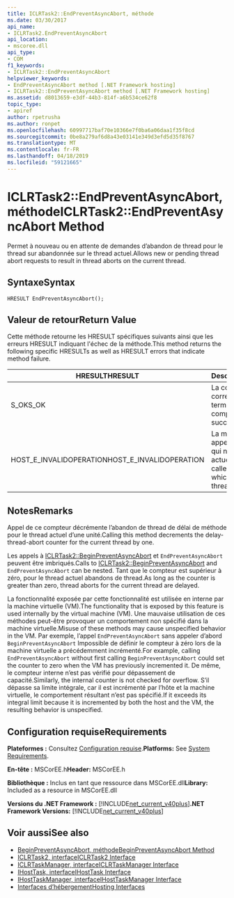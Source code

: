 ```yaml
---
title: ICLRTask2::EndPreventAsyncAbort, méthode
ms.date: 03/30/2017
api_name:
- ICLRTask2.EndPreventAsyncAbort
api_location:
- mscoree.dll
api_type:
- COM
f1_keywords:
- ICLRTask2::EndPreventAsyncAbort
helpviewer_keywords:
- EndPreventAsyncAbort method [.NET Framework hosting]
- ICLRTask2::EndPreventAsyncAbort method [.NET Framework hosting]
ms.assetid: d8013659-e3df-44b3-814f-a6b534ce62f8
topic_type:
- apiref
author: rpetrusha
ms.author: ronpet
ms.openlocfilehash: 60997717baf70e10366e7f0ba6a06daa1f35f8cd
ms.sourcegitcommit: 0be8a279af6d8a43e03141e349d3efd5d35f8767
ms.translationtype: MT
ms.contentlocale: fr-FR
ms.lasthandoff: 04/18/2019
ms.locfileid: "59121665"
---
```

# <a name="iclrtask2endpreventasyncabort-method"></a><span data-ttu-id="dccd1-102">ICLRTask2::EndPreventAsyncAbort, méthode</span><span class="sxs-lookup"><span data-stu-id="dccd1-102">ICLRTask2::EndPreventAsyncAbort Method</span></span>
<span data-ttu-id="dccd1-103">Permet à nouveau ou en attente de demandes d’abandon de thread pour le thread sur abandonnée sur le thread actuel.</span><span class="sxs-lookup"><span data-stu-id="dccd1-103">Allows new or pending thread abort requests to result in thread aborts on the current thread.</span></span>  
  
## <a name="syntax"></a><span data-ttu-id="dccd1-104">Syntaxe</span><span class="sxs-lookup"><span data-stu-id="dccd1-104">Syntax</span></span>  
  
```  
HRESULT EndPreventAsyncAbort();  
```  
  
## <a name="return-value"></a><span data-ttu-id="dccd1-105">Valeur de retour</span><span class="sxs-lookup"><span data-stu-id="dccd1-105">Return Value</span></span>  
 <span data-ttu-id="dccd1-106">Cette méthode retourne les HRESULT spécifiques suivants ainsi que les erreurs HRESULT indiquant l'échec de la méthode.</span><span class="sxs-lookup"><span data-stu-id="dccd1-106">This method returns the following specific HRESULTs as well as HRESULT errors that indicate method failure.</span></span>  
  
|<span data-ttu-id="dccd1-107">HRESULT</span><span class="sxs-lookup"><span data-stu-id="dccd1-107">HRESULT</span></span>|<span data-ttu-id="dccd1-108">Description</span><span class="sxs-lookup"><span data-stu-id="dccd1-108">Description</span></span>|  
|-------------|-----------------|  
|<span data-ttu-id="dccd1-109">S_OK</span><span class="sxs-lookup"><span data-stu-id="dccd1-109">S_OK</span></span>|<span data-ttu-id="dccd1-110">La commande s'est correctement terminée.</span><span class="sxs-lookup"><span data-stu-id="dccd1-110">The method completed successfully.</span></span>|  
|<span data-ttu-id="dccd1-111">HOST_E_INVALIDOPERATION</span><span class="sxs-lookup"><span data-stu-id="dccd1-111">HOST_E_INVALIDOPERATION</span></span>|<span data-ttu-id="dccd1-112">La méthode a été appelée sur un thread qui n’est pas le thread actuel.</span><span class="sxs-lookup"><span data-stu-id="dccd1-112">The method was called on a thread which is not the current thread.</span></span>|  
  
## <a name="remarks"></a><span data-ttu-id="dccd1-113">Notes</span><span class="sxs-lookup"><span data-stu-id="dccd1-113">Remarks</span></span>  
 <span data-ttu-id="dccd1-114">Appel de ce compteur décrémente l’abandon de thread de délai de méthode pour le thread actuel d’une unité.</span><span class="sxs-lookup"><span data-stu-id="dccd1-114">Calling this method decrements the delay-thread-abort counter for the current thread by one.</span></span>  
  
 <span data-ttu-id="dccd1-115">Les appels à [ICLRTask2::BeginPreventAsyncAbort](../../../../docs/framework/unmanaged-api/hosting/iclrtask2-beginpreventasyncabort-method.md) et `EndPreventAsyncAbort` peuvent être imbriqués.</span><span class="sxs-lookup"><span data-stu-id="dccd1-115">Calls to [ICLRTask2::BeginPreventAsyncAbort](../../../../docs/framework/unmanaged-api/hosting/iclrtask2-beginpreventasyncabort-method.md) and `EndPreventAsyncAbort` can be nested.</span></span> <span data-ttu-id="dccd1-116">Tant que le compteur est supérieur à zéro, pour le thread actuel abandons de thread.</span><span class="sxs-lookup"><span data-stu-id="dccd1-116">As long as the counter is greater than zero, thread aborts for the current thread are delayed.</span></span>  
  
 <span data-ttu-id="dccd1-117">La fonctionnalité exposée par cette fonctionnalité est utilisée en interne par la machine virtuelle (VM).</span><span class="sxs-lookup"><span data-stu-id="dccd1-117">The functionality that is exposed by this feature is used internally by the virtual machine (VM).</span></span> <span data-ttu-id="dccd1-118">Une mauvaise utilisation de ces méthodes peut-être provoquer un comportement non spécifié dans la machine virtuelle.</span><span class="sxs-lookup"><span data-stu-id="dccd1-118">Misuse of these methods may cause unspecified behavior in the VM.</span></span> <span data-ttu-id="dccd1-119">Par exemple, l’appel `EndPreventAsyncAbort` sans appeler d’abord `BeginPreventAsyncAbort` Impossible de définir le compteur à zéro lors de la machine virtuelle a précédemment incrémenté.</span><span class="sxs-lookup"><span data-stu-id="dccd1-119">For example, calling `EndPreventAsyncAbort` without first calling `BeginPreventAsyncAbort` could set the counter to zero when the VM has previously incremented it.</span></span> <span data-ttu-id="dccd1-120">De même, le compteur interne n’est pas vérifié pour dépassement de capacité.</span><span class="sxs-lookup"><span data-stu-id="dccd1-120">Similarly, the internal counter is not checked for overflow.</span></span> <span data-ttu-id="dccd1-121">S’il dépasse sa limite intégrale, car il est incrémenté par l’hôte et la machine virtuelle, le comportement résultant n’est pas spécifié.</span><span class="sxs-lookup"><span data-stu-id="dccd1-121">If it exceeds its integral limit because it is incremented by both the host and the VM, the resulting behavior is unspecified.</span></span>  
  
## <a name="requirements"></a><span data-ttu-id="dccd1-122">Configuration requise</span><span class="sxs-lookup"><span data-stu-id="dccd1-122">Requirements</span></span>  
 <span data-ttu-id="dccd1-123">**Plateformes :** Consultez [Configuration requise](../../../../docs/framework/get-started/system-requirements.md).</span><span class="sxs-lookup"><span data-stu-id="dccd1-123">**Platforms:** See [System Requirements](../../../../docs/framework/get-started/system-requirements.md).</span></span>  
  
 <span data-ttu-id="dccd1-124">**En-tête :** MSCorEE.h</span><span class="sxs-lookup"><span data-stu-id="dccd1-124">**Header:** MSCorEE.h</span></span>  
  
 <span data-ttu-id="dccd1-125">**Bibliothèque :** Inclus en tant que ressource dans MSCorEE.dll</span><span class="sxs-lookup"><span data-stu-id="dccd1-125">**Library:** Included as a resource in MSCorEE.dll</span></span>  
  
 <span data-ttu-id="dccd1-126">**Versions du .NET Framework :** [!INCLUDE[net_current_v40plus](../../../../includes/net-current-v40plus-md.md)]</span><span class="sxs-lookup"><span data-stu-id="dccd1-126">**.NET Framework Versions:** [!INCLUDE[net_current_v40plus](../../../../includes/net-current-v40plus-md.md)]</span></span>  
  
## <a name="see-also"></a><span data-ttu-id="dccd1-127">Voir aussi</span><span class="sxs-lookup"><span data-stu-id="dccd1-127">See also</span></span>

- [<span data-ttu-id="dccd1-128">BeginPreventAsyncAbort, méthode</span><span class="sxs-lookup"><span data-stu-id="dccd1-128">BeginPreventAsyncAbort Method</span></span>](../../../../docs/framework/unmanaged-api/hosting/iclrtask2-beginpreventasyncabort-method.md)
- [<span data-ttu-id="dccd1-129">ICLRTask2, interface</span><span class="sxs-lookup"><span data-stu-id="dccd1-129">ICLRTask2 Interface</span></span>](../../../../docs/framework/unmanaged-api/hosting/iclrtask2-interface.md)
- [<span data-ttu-id="dccd1-130">ICLRTaskManager, interface</span><span class="sxs-lookup"><span data-stu-id="dccd1-130">ICLRTaskManager Interface</span></span>](../../../../docs/framework/unmanaged-api/hosting/iclrtaskmanager-interface.md)
- [<span data-ttu-id="dccd1-131">IHostTask, interface</span><span class="sxs-lookup"><span data-stu-id="dccd1-131">IHostTask Interface</span></span>](../../../../docs/framework/unmanaged-api/hosting/ihosttask-interface.md)
- [<span data-ttu-id="dccd1-132">IHostTaskManager, interface</span><span class="sxs-lookup"><span data-stu-id="dccd1-132">IHostTaskManager Interface</span></span>](../../../../docs/framework/unmanaged-api/hosting/ihosttaskmanager-interface.md)
- [<span data-ttu-id="dccd1-133">Interfaces d’hébergement</span><span class="sxs-lookup"><span data-stu-id="dccd1-133">Hosting Interfaces</span></span>](../../../../docs/framework/unmanaged-api/hosting/hosting-interfaces.md)
